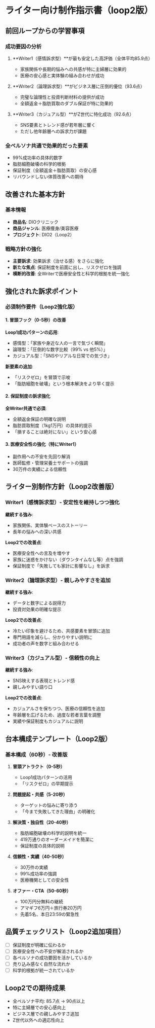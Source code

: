 # ライター向け制作指示書（loop2版）

## 前回ループからの学習事項

### 成功要因の分析
1. **Writer1（感情訴求型）**が最も安定した高評価（全体平均85.9点）
   - 家族関係や長期的悩みへの共感が特に主婦層に効果的
   - 医療の安心感と実体験の組み合わせが成功

2. **Writer2（論理訴求型）**がビジネス層に圧倒的優位（93.6点）
   - 完璧な論理性と投資判断材料の提供が成功
   - 全額返金＋脂肪買取のダブル保証が特に効果的

3. **Writer3（カジュアル型）**がZ世代に特化成功（92.6点）
   - SNS要素とトレンド感が若年層に響く
   - ただし他年齢層への訴求力が課題

### 全ペルソナ共通で効果的だった要素
- 99%成功率の具体的数字
- 脂肪細胞破壊の科学的根拠
- 保証制度（全額返金＋脂肪買取）の安心感
- リバウンドしない体質改善への期待

## 改善された基本方針

### 基本情報
- **商品名**: DIOクリニック
- **商品ジャンル**: 医療痩身/美容医療
- **プロジェクト**: DIO2（Loop2）

### 戦略方針の強化
- **主要訴求**: 効果訴求（治せる感）をさらに強化
- **新たな焦点**: 保証制度を前面に出し、リスクゼロを強調
- **横断的改善**: 全Writerで医療安全性と科学的根拠を統一強化

## 強化された訴求ポイント

### 必須制作要件（Loop2強化版）

#### 1. 冒頭フック（0-5秒）の改善
**Loop1成功パターンの応用**:
- 感情型：「家族や身近な人の一言で気づく瞬間」
- 論理型：「圧倒的な数字比較（99% vs 他5%）」
- カジュアル型：「SNSやリアルな日常での気づき」

**新要素の追加**:
- 「リスクゼロ」を冒頭で示唆
- 「脂肪細胞を破壊」という根本解決をより早く提示

#### 2. 保証制度の訴求強化
**全Writer共通で必須**:
- 全額返金保証の明確な説明
- 脂肪買取制度（1kg1万円）の具体的提示
- 「損することは絶対にない」という安心感

#### 3. 医療安全性の強化（特にWriter1）
- 副作用への不安を先回り解消
- 医師監修・管理栄養士サポートの強調
- 30万件の実績による信頼性

## ライター別制作方針（Loop2改善版）

### Writer1（感情訴求型）- 安定性を維持しつつ強化
**継続する強み**:
- 家族関係、実体験ベースのストーリー
- 長年の悩みへの深い共感

**Loop2での改善点**:
- 医療安全性への言及を増やす
- 家族に迷惑をかけない（ダウンタイムなし等）点を強調
- 保証制度で「失敗しても家計に影響なし」を訴求

### Writer2（論理訴求型）- 親しみやすさを追加
**継続する強み**:
- データと数字による説得力
- 投資対効果の明確な提示

**Loop2での改善点**:
- 冷たい印象を避けるため、共感要素を冒頭に追加
- 専門用語を減らし、分かりやすい説明に
- 成功者の声を数字と組み合わせる

### Writer3（カジュアル型）- 信頼性の向上
**継続する強み**:
- SNS映えする表現とトレンド感
- 親しみやすい語り口

**Loop2での改善点**:
- カジュアルさを保ちつつ、医療の信頼性を追加
- 年齢層を広げるため、過度な若者言葉を調整
- 実績や保証制度もカジュアルに説明

## 台本構成テンプレート（Loop2版）

### 基本構成（60秒）- 改善版
1. **冒頭アトラクト（0-5秒）**
   - Loop1成功パターンの活用
   - 「リスクゼロ」の早期提示

2. **問題提起・共感（5-20秒）**
   - ターゲットの悩みに寄り添う
   - 「今まで失敗してきた理由」の明確化

3. **解決策・独自性（20-40秒）**
   - 脂肪細胞破壊の科学的説明を統一
   - 419万通りのオーダーメイドを簡潔に
   - 保証制度の具体的説明

4. **信頼性・実績（40-50秒）**
   - 30万件の実績
   - 99%成功率の強調
   - 医療機関としての安全性

5. **オファー・CTA（50-60秒）**
   - 100万円分無料の継続
   - アマギフ6万円＋旅行券20万円
   - 先着5名、本日23:59の緊急性

## 品質チェックリスト（Loop2追加項目）
- [ ] 保証制度が明確に伝わるか
- [ ] 医療安全性への不安が解消されるか
- [ ] 各ペルソナの成功要因を活かしているか
- [ ] 売り込み感なく自然な流れか
- [ ] 科学的根拠が統一されているか

## Loop2での期待成果
- 全ペルソナ平均: 85.7点 → 90点以上
- 特に主婦層での安心感向上
- ビジネス層での親しみやすさ追加
- Z世代以外への適応性向上